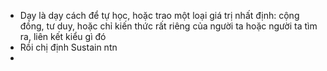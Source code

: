 - Dạy là dạy cách để tự học, hoặc trao một loại giá trị nhất định: cộng đồng, tư duy, hoặc chỉ kiến thức rất riêng của người ta hoặc người ta tìm ra, liên kết kiểu gì đó
- Rồi chị định Sustain ntn
-